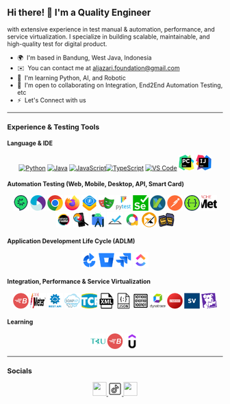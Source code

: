  Hi there! 👋 I'm a Quality Engineer
-------------

with extensive experience in test manual & automation, performance, and service virtualization. I specialize in building scalable, maintainable, and high-quality test for digital product.

* 🌍  I'm based in Bandung, West Java, Indonesia
* ✉️  You can contact me at [aljazari.foundation@gmail.com](mailto:aljazari.foundation@gmail.com)
* 🧠  I'm learning Python, AI, and Robotic
* 🤝  I'm open to collaborating on Integration, End2End Automation Testing, etc
* ⚡  Let's Connect with us

-------------
### Experience & Testing Tools

#### Language & IDE
<p align="center">
<a href="https://www.python.org/" target="_blank" rel="noreferrer"><img src="https://raw.githubusercontent.com/danielcranney/readme-generator/main/public/icons/skills/python-colored.svg" width="36" height="36" alt="Python" /></a>
<a href="https://www.oracle.com/java/" target="_blank" rel="noreferrer"><img src="https://raw.githubusercontent.com/danielcranney/readme-generator/main/public/icons/skills/java-colored.svg" width="36" height="36" alt="Java" /></a>
<a href="https://developer.mozilla.org/en-US/docs/Web/JavaScript" target="_blank" rel="noreferrer"><img src="https://raw.githubusercontent.com/danielcranney/readme-generator/main/public/icons/skills/javascript-colored.svg" width="36" height="36" alt="JavaScript" /></a><a href="https://www.typescriptlang.org/" target="_blank" rel="noreferrer"><img src="https://raw.githubusercontent.com/danielcranney/readme-generator/main/public/icons/skills/typescript-colored.svg" width="36" height="36" alt="TypeScript" /></a>
<a href="https://code.visualstudio.com/" target="_blank" rel="noreferrer"><img src="https://raw.githubusercontent.com/danielcranney/readme-generator/main/public/icons/skills/visualstudiocode.svg" width="36" height="36" alt="VS Code" /></a>
<a href="https://www.jetbrains.com/pycharm" target="_blank" rel="noreferrer"><img src="https://github.com/aljazarifoundation/convertericonqualityengineer/blob/main/resized-icons/pycharm_128.png" width="36" height="36" alt="pycharm" /></a>
<a href="https://lp.jetbrains.com/" target="_blank" rel="noreferrer"><img src="https://github.com/aljazarifoundation/convertericonqualityengineer/blob/main/resized-icons/intellij_128.png" width="36" height="36" alt="IntelliJ" /></a>
</p>

#### Automation Testing (Web, Mobile, Desktop, API, Smart Card)
</p>
<p align="center">
<a href="https://cucumber.io/" target="_blank" rel="noreferrer"><img src="https://github.com/aljazarifoundation/convertericonqualityengineer/blob/main/resized-icons/cucumber_128.png" width="36" height="36" alt="Gherkin" /></a>
<a href="https://appium.io/docs/en/latest/" target="_blank" rel="noreferrer"><img src="https://github.com/aljazarifoundation/convertericonqualityengineer/blob/main/resized-icons/appium_128.png" width="36" height="36" alt="Appium" /></a>
<a href="https://www.google.com/chrome/" target="_blank" rel="noreferrer"><img src="https://github.com/aljazarifoundation/convertericonqualityengineer/blob/main/resized-icons/google_chrome_128.png" width="36" height="36" alt="Google Chrome" /></a> 
<a href="https://www.mozilla.org/en-US/firefox/new/" target="_blank" rel="noreferrer"><img src="https://github.com/aljazarifoundation/convertericonqualityengineer/blob/main/resized-icons/Firefox_128.png" width="36" height="36" alt="Firefox" /></a>
<a href="https://webkit.org/" target="_blank" rel="noreferrer"><img src="https://github.com/aljazarifoundation/convertericonqualityengineer/blob/main/resized-icons/webkit_128.png" width="36" height="36" alt="WebKit" /></a>
<a href="https://playwright.dev/" target="_blank" rel="noreferrer"><img src="https://github.com/aljazarifoundation/convertericonqualityengineer/blob/main/resized-icons/playwright_128.png" width="36" height="36" alt="Playwright" /></a>
<a href="https://docs.pytest.org/en/stable/" target="_blank" rel="noreferrer"><img src="https://github.com/aljazarifoundation/convertericonqualityengineer/blob/main/resized-icons/pytest_128.png" width="36" height="36" alt="Pytest" /></a>
<a href="https://www.selenium.dev/" target="_blank" rel="noreferrer"><img src="https://github.com/aljazarifoundation/convertericonqualityengineer/blob/main/resized-icons/selenium_128.png" width="36" height="36" alt="Selenium" /></a>
<a href="https://katalon.com/" target="_blank" rel="noreferrer"><img src="https://github.com/aljazarifoundation/convertericonqualityengineer/blob/main/resized-icons/katalon_128.png" width="36" height="36" alt="Katalon" /></a>
<a href="https://www.postman.com/" target="_blank" rel="noreferrer"><img src="https://github.com/aljazarifoundation/convertericonqualityengineer/blob/main/resized-icons/postman_128.png" width="36" height="36" alt="Postman" /></a>
<a href="https://swagger.io/" target="_blank" rel="noreferrer"><img src="https://github.com/aljazarifoundation/convertericonqualityengineer/blob/main/resized-icons/swagger_128.png" width="36" height="36" alt="Swagger" /></a>
<a href="https://jmeter.apache.org/" target="_blank" rel="noreferrer"><img src="https://github.com/aljazarifoundation/convertericonqualityengineer/blob/main/resized-icons/apache_jmeter_128.png" width="36" height="36" alt="apache jmeter" /></a>
<a href="https://devicefarm.org/" target="_blank" rel="noreferrer"><img src="https://github.com/aljazarifoundation/convertericonqualityengineer/blob/main/resized-icons/apium_device_farm_128.png" width="36" height="36" alt="appium device farm" /></a>
<a href="https://github.com/appium/appium-inspector" target="_blank" rel="noreferrer"><img src="https://github.com/aljazarifoundation/convertericonqualityengineer/blob/main/resized-icons/appium_inspector_128.png" width="36" height="36" alt="appium inspector" /></a>
<a href="https://developer.android.com/" target="_blank" rel="noreferrer"><img src="https://github.com/aljazarifoundation/convertericonqualityengineer/blob/main/resized-icons/android_studio_128.png" width="36" height="36" alt="android studio" /></a>
<a href="https://testcafe.io/" target="_blank" rel="noreferrer"><img src="https://github.com/aljazarifoundation/convertericonqualityengineer/blob/main/resized-icons/testcafe_128.png" width="36" height="36" alt="testcafe" /></a>
<a href="https://allurereport.org/" target="_blank" rel="noreferrer"><img src="https://github.com/aljazarifoundation/convertericonqualityengineer/blob/main/resized-icons/allure_report_128.png" width="36" height="36" alt="Allure" /></a>
<a href="https://selectorshub.com/" target="_blank" rel="noreferrer"><img src="https://github.com/aljazarifoundation/convertericonqualityengineer/blob/main/resized-icons/selectorhub_128.png" width="36" height="36" alt="Allure" /></a>
<a href="https://www.youtube.com/playlist?list=PL-PGLNGPDn5_7h3M-lxxbf_OvYFgAWiz_" target="_blank" rel="noreferrer"><img src="https://github.com/aljazarifoundation/convertericonqualityengineer/blob/main/resized-icons/simcard_128.png" width="36" height="36" alt="SmartCard" /></a>
</p>


#### Application Development Life Cycle (ADLM)
</p>
<p align="center">
<a href="https://www.atlassian.com/software/bamboo" target="_blank" rel="noreferrer"><img src="https://github.com/aljazarifoundation/convertericonqualityengineer/blob/main/resized-icons/bamboo_128.png" width="36" height="36" alt="bamboo" /></a>
<a href="https://www.atlassian.com/software/bitbucket" target="_blank" rel="noreferrer"><img src="https://github.com/aljazarifoundation/convertericonqualityengineer/blob/main/resized-icons/bitbucket_128.png" width="36" height="36" alt="bitbucket" /></a>
<a href="https://www.atlassian.com/software/jira" target="_blank" rel="noreferrer"><img src="https://github.com/aljazarifoundation/convertericonqualityengineer/blob/main/resized-icons/jira_128.png" width="36" height="36" alt="jira" /></a>
<a href="https://clickup.com/" target="_blank" rel="noreferrer"><img src="https://github.com/aljazarifoundation/convertericonqualityengineer/blob/main/resized-icons/clickup_128.png" width="36" height="36" alt="clickup" /></a>
</p>

#### Integration, Performance & Service Virtualization
</p>
<p align="center">
<a href="https://jmeter.apache.org/" target="_blank" rel="noreferrer"><img src="https://github.com/aljazarifoundation/convertericonqualityengineer/blob/main/resized-icons/blazemeter_128.png" width="36" height="36" alt="blazemeter" /></a>
<a href="https://jmeter.apache.org/" target="_blank" rel="noreferrer"><img src="https://github.com/aljazarifoundation/convertericonqualityengineer/blob/main/icons/apache_jmeter.png" width="36" height="36" alt="apache jmeter" /></a>
<a href="https://jmeter.apache.org/" target="_blank" rel="noreferrer"><img src="https://github.com/aljazarifoundation/convertericonqualityengineer/blob/main/resized-icons/rest_128.png" width="36" height="36" alt="rest" /></a>
<a href="https://jmeter.apache.org/" target="_blank" rel="noreferrer"><img src="https://github.com/aljazarifoundation/convertericonqualityengineer/blob/main/resized-icons/soap_128.png" width="36" height="36" alt="soap" /></a>
<a href="https://jmeter.apache.org/" target="_blank" rel="noreferrer"><img src="https://github.com/aljazarifoundation/convertericonqualityengineer/blob/main/resized-icons/tcp_128.png" width="36" height="36" alt="tcp" /></a>
<a href="https://jmeter.apache.org/" target="_blank" rel="noreferrer"><img src="https://github.com/aljazarifoundation/convertericonqualityengineer/blob/main/resized-icons/xml_128.png" width="36" height="36" alt="xml" /></a>
<a href="https://jmeter.apache.org/" target="_blank" rel="noreferrer"><img src="https://github.com/aljazarifoundation/convertericonqualityengineer/blob/main/resized-icons/json_128.png" width="36" height="36" alt="json" /></a>
<a href="https://jmeter.apache.org/" target="_blank" rel="noreferrer"><img src="https://github.com/aljazarifoundation/convertericonqualityengineer/blob/main/resized-icons/binary_128.png" width="36" height="36" alt="binary" /></a>
<a href="https://www.dynatrace.com/" target="_blank" rel="noreferrer"><img src="https://github.com/aljazarifoundation/convertericonqualityengineer/blob/main/resized-icons/dynatrace_128.png" width="36" height="36" alt="dynatrace" /></a>
<a href="https://www.zabbix.com/" target="_blank" rel="noreferrer"><img src="https://github.com/aljazarifoundation/convertericonqualityengineer/blob/main/resized-icons/zabbix_128.png" width="36" height="36" alt="zabbix" /></a>
<a href="https://admhelp.microfocus.com/" target="_blank" rel="noreferrer"><img src="https://github.com/aljazarifoundation/convertericonqualityengineer/blob/main/resized-icons/microfocus_128.png" width="36" height="36" alt="service virtualization" /></a>
<a href="https://www.datadoghq.com/" target="_blank" rel="noreferrer"><img src="https://github.com/aljazarifoundation/convertericonqualityengineer/blob/main/resized-icons/datadog_128.png" width="36" height="36" alt="datadog" /></a>
  
</p>

#### Learning 
</p>
<p align="center">
<a href="https://testautomationu.applitools.com/me.html#dianpermana" target="_blank" rel="noreferrer"><img src="https://github.com/aljazarifoundation/convertericonqualityengineer/blob/main/resized-icons/test_autoamtion_university_128.png" width="36" height="36" alt="test automatio university" /></a>
<a href="https://www.blazemeter.com/university" target="_blank" rel="noreferrer"><img src="https://github.com/aljazarifoundation/convertericonqualityengineer/blob/main/resized-icons/blazemeter_128.png" width="36" height="36" alt="blazemeter university" /></a>
<a href="https://www.udemy.com/" target="_blank" rel="noreferrer"><img src="https://github.com/aljazarifoundation/convertericonqualityengineer/blob/main/resized-icons/udemy_logo_128.png" width="36" height="36" alt="udemy" /></a>
</p>

-------------
### Socials

<p align="center"> 
<a href="https://www.github.com/aljazarifoundation" target="_blank" rel="noreferrer"> <picture> <source media="(prefers-color-scheme: dark)" srcset="https://raw.githubusercontent.com/danielcranney/readme-generator/main/public/icons/socials/github-dark.svg" /> <source media="(prefers-color-scheme: light)" srcset="https://raw.githubusercontent.com/danielcranney/readme-generator/main/public/icons/socials/github.svg" /> <img src="https://raw.githubusercontent.com/danielcranney/readme-generator/main/public/icons/socials/github.svg" width="32" height="32" /> </picture> </a> 
<a href="https://www.tiktok.com/@aljazarifoundation" target="_blank" rel="noreferrer"> <picture> <source srcset="https://github.com/aljazarifoundation/convertericonqualityengineer/blob/main/icons/tiktok_icon.png" /> <source media="(prefers-color-scheme: light)" srcset="https://github.com/aljazarifoundation/convertericonqualityengineer/blob/main/icons/tiktok.png" /> <img src="https://github.com/aljazarifoundation/convertericonqualityengineer/blob/main/icons/tiktok.png" width="32" height="32" /> </picture> </a>
<a href="https://www.youtube.com/@aljazarifoundation" target="_blank" rel="noreferrer"> <picture> <source media="(prefers-color-scheme: dark)" srcset="https://raw.githubusercontent.com/danielcranney/readme-generator/main/public/icons/socials/youtube-dark.svg" /> <source media="(prefers-color-scheme: light)" srcset="https://raw.githubusercontent.com/danielcranney/readme-generator/main/public/icons/socials/youtube.svg" /> <img src="https://raw.githubusercontent.com/danielcranney/readme-generator/main/public/icons/socials/youtube.svg" width="32" height="32" /> </picture> </a>

</p>
